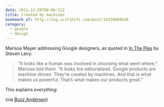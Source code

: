 ```yaml
---
date: 2011-12-20T00:06:51Z
title: Created by machines
bookmark_of: http://log.scifihifi.com/post/14250409420
category:
  - google
  - design
---
```


Marissa Mayer addressing Google designers, as quoted in [In The Plex][1] by Steven Levy:

> “It looks like a human was involved in choosing what went where,” Marissa told them. “It looks too editorialized. Google products are machine-driven. They’re created by machines. And that is what makes us powerful. That’s what makes our products great.”

This explains _everything_.

(via [Buzz Andersen][2])

[1]: https://www.amazon.co.uk/dp/1416596585
[2]: http://log.scifihifi.com/post/14250409420
